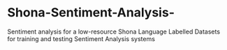 # Shona-Sentiment-Analysis-
Sentiment analysis for a low-resource Shona Language 
Labelled Datasets for training and testing Sentiment Analysis systems 
